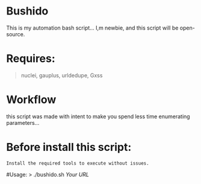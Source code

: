 # Bushido
This is my automation bash script...
I,m newbie, and this script will
be open-source.


# Requires:
  >nuclei,
  >gauplus,
  >urldedupe,
  >Gxss

# Workflow
  this script was made with intent to make you 
  spend less time enumerating parameters...
  
  # Before install this script:
    Install the required tools to execute without issues.
  #Usage:
    > ./bushido.sh *Your URL*

